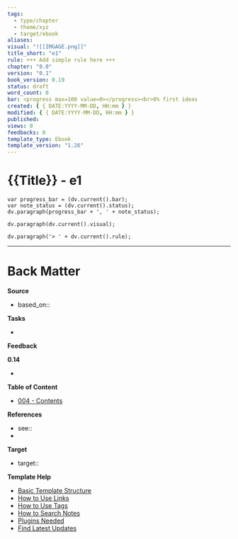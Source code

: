 ```yaml
---
tags:
  - type/chapter
  - theme/xyz
  - target/ebook
aliases:
visual: "![[IMGAGE.png]]"
title_short: "e1"
rule: +++ Add simple rule here +++
chapter: "0.0"
version: "0.1"
book_version: 0.19
status: draft
word_count: 0
bar: <progress max=100 value=0></progress><br>0% first ideas
created: { { DATE:YYYY-MM-DD, HH:mm } }
modified: { { DATE:YYYY-MM-DD, HH:mm } }
published:
views: 0
feedbacks: 0
template_type: Ebook
template_version: "1.26"
---
```


<!--
status: draft, final, published, revised
bar: <progress max=100 value=0></progress><br>0% first ideas
	10% takeaway promised, 20% used for teaching, 30% value offered
	40% front-loaded value, 50% high value-per-page, 60% value tested
	70% feedback received, 80% value improved, 90% finally polished, 100% recommended
-->

# {{Title}} - e1

<!--  Clear and descriptive title -->

```dataviewjs
var progress_bar = (dv.current().bar);
var note_status = (dv.current().status);
dv.paragraph(progress_bar + ', ' + note_status);
```

<!-- My sketchnote if available -->

```dataviewjs
dv.paragraph(dv.current().visual);
```

<!-- Motivational quote if available -->

<!-- Main content of this chapter -->

<!-- Simple rule to remember  -->

```dataviewjs
dv.paragraph('> ' + dv.current().rule);
```

<!-- References in footnote  -->

---

# Back Matter

**Source**

<!-- Always keep a link to the source- -->

- based_on::

**Tasks**

<!-- What remains to be done do get the final version? If process related, use Kanban. -->

-

**Feedback**

<!-- What remains for you to consider in the draft version? -->

**0.14**

-

**Table of Content**

<!-- Links to chapters from e-book -->

- [004 - Contents](004%20-%20Contents.md)

**References**

<!-- Links to pages not referenced in the content. see: [[filename|alias]] because <reason> -->

- see::
-

**Target**

- target::

**Template Help**

<!-- Links to external help pages on GitHub. -->

- [Basic Template Structure](https://github.com/groepl/Obsidian-Templates#basic-template-structure)
- [How to Use Links](https://github.com/groepl/Obsidian-Templates#how-to-use-links)
- [How to Use Tags](https://github.com/groepl/Obsidian-Templates#how-to-use-tags)
- [How to Search Notes](https://github.com/groepl/Obsidian-Templates#how-to-search-notes)
- [Plugins Needed](https://github.com/groepl/Obsidian-Templates#obsidian-plugins-needed)
- [Find Latest Updates](https://github.com/groepl/Obsidian-Templates)
